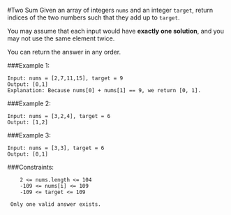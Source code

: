 #Two Sum
Given an array of integers `nums` and an integer `target`, return indices of the two numbers such that they add up to `target`.

You may assume that each input would have **exactly one solution**, and you may not use the same element twice.

You can return the answer in any order.

###Example 1:
```
Input: nums = [2,7,11,15], target = 9
Output: [0,1]
Explanation: Because nums[0] + nums[1] == 9, we return [0, 1].
```

###Example 2:
```
Input: nums = [3,2,4], target = 6
Output: [1,2]
```

###Example 3:
```
Input: nums = [3,3], target = 6
Output: [0,1]
```

###Constraints:

```
    2 <= nums.length <= 104
    -109 <= nums[i] <= 109
    -109 <= target <= 109
```
     Only one valid answer exists.
